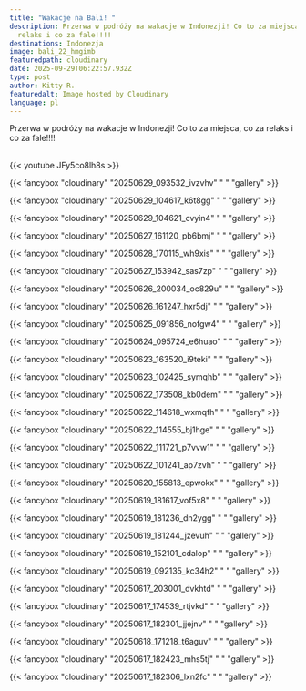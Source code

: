 ```yaml
---
title: "Wakacje na Bali! "
description: Przerwa w podróży na wakacje w Indonezji! Co to za miejsca, co za
  relaks i co za fale!!!!
destinations: Indonezja
image: bali_22_hmgimb
featuredpath: cloudinary
date: 2025-09-29T06:22:57.932Z
type: post
author: Kitty R.
featuredalt: Image hosted by Cloudinary
language: pl
---
```

Przerwa w podróży na wakacje w Indonezji! Co to za miejsca, co za relaks i co za fale!!!!

<br>{{< youtube JFy5co8lh8s >}}</br>

{{< fancybox "cloudinary" "20250629_093532_ivzvhv" "  " "gallery" >}}

{{< fancybox "cloudinary" "20250629_104617_k6t8gg" "  " "gallery" >}}

{{< fancybox "cloudinary" "20250629_104621_cvyin4" "  " "gallery" >}}

{{< fancybox "cloudinary" "20250627_161120_pb6bmj" "  " "gallery" >}}

{{< fancybox "cloudinary" "20250628_170115_wh9xis" "  " "gallery" >}}

{{< fancybox "cloudinary" "20250627_153942_sas7zp" "  " "gallery" >}}

{{< fancybox "cloudinary" "20250626_200034_oc829u" "  " "gallery" >}}

{{< fancybox "cloudinary" "20250626_161247_hxr5dj" "  " "gallery" >}}

{{< fancybox "cloudinary" "20250625_091856_nofgw4" "  " "gallery" >}}

{{< fancybox "cloudinary" "20250624_095724_e6huao" "  " "gallery" >}}

{{< fancybox "cloudinary" "20250623_163520_i9teki" "  " "gallery" >}}

{{< fancybox "cloudinary" "20250623_102425_symqhb" "  " "gallery" >}}

{{< fancybox "cloudinary" "20250622_173508_kb0dem" "  " "gallery" >}}

{{< fancybox "cloudinary" "20250622_114618_wxmqfh" "  " "gallery" >}}

{{< fancybox "cloudinary" "20250622_114555_bj1hge" "  " "gallery" >}}

{{< fancybox "cloudinary" "20250622_111721_p7vvw1" "  " "gallery" >}}

{{< fancybox "cloudinary" "20250622_101241_ap7zvh" "  " "gallery" >}}

{{< fancybox "cloudinary" "20250620_155813_epwokx" "  " "gallery" >}}

{{< fancybox "cloudinary" "20250619_181617_vof5x8" "  " "gallery" >}}

{{< fancybox "cloudinary" "20250619_181236_dn2ygg" "  " "gallery" >}}

{{< fancybox "cloudinary" "20250619_181244_jzevuh" "  " "gallery" >}}

{{< fancybox "cloudinary" "20250619_152101_cdalop" "  " "gallery" >}}

{{< fancybox "cloudinary" "20250619_092135_kc34h2" "  " "gallery" >}}

{{< fancybox "cloudinary" "20250617_203001_dvkhtd" "  " "gallery" >}}

{{< fancybox "cloudinary" "20250617_174539_rtjvkd" "  " "gallery" >}}

{{< fancybox "cloudinary" "20250617_182301_jjejnv" "  " "gallery" >}}

{{< fancybox "cloudinary" "20250618_171218_t6aguv" "  " "gallery" >}}

{{< fancybox "cloudinary" "20250617_182423_mhs5tj" "  " "gallery" >}}

{{< fancybox "cloudinary" "20250617_182306_lxn2fc" "  " "gallery" >}}